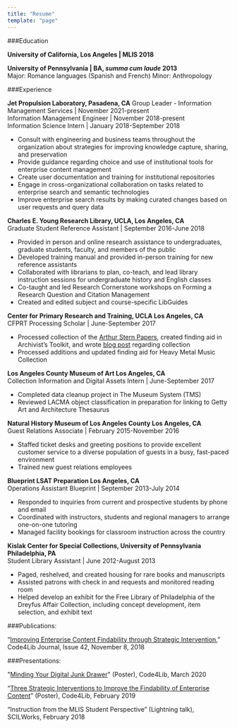 ```yaml
---
title: "Resume"
template: "page"
---
```


###Education

**University of California, Los Angeles | MLIS 2018**

**University of Pennsylvania | BA, *summa cum laude* 2013**  
Major: Romance languages (Spanish and French)  Minor: Anthropology

###Experience

**Jet Propulsion Laboratory, Pasadena, CA**
Group Leader - Information Management Services | November 2021-present  
Information Management Engineer | November 2018-present  
Information Science Intern | January 2018-September 2018  
- Consult with engineering and business teams throughout the organization about strategies for improving knowledge capture, sharing, and preservation
- Provide guidance regarding choice and use of institutional tools for enterprise content management
- Create user documentation and training for institutional repositories
- Engage in cross-organizational collaboration on tasks related to enterprise search and semantic technologies
- Improve enterprise search results by making curated changes based on user requests and query data

**Charles E. Young Research Library, UCLA, Los Angeles, CA**  
Graduate Student Reference Assistant | September 2016-June 2018  
- Provided in person and online research assistance to undergraduates, graduate students, faculty, and members of the public
- Developed training manual and provided in-person training for new reference assistants
- Collaborated with librarians to plan, co-teach, and lead library instruction sessions for undergraduate history and English classes
- Co-taught and led Research Cornerstone workshops on Forming a Research Question and Citation Management
- Created and edited subject and course-specific LibGuides

**Center for Primary Research and Training, UCLA Los Angeles, CA**  
CFPRT Processing Scholar | June-September 2017  
- Processed collection of the [Arthur Stern Papers](https://oac.cdlib.org/findaid/ark:/13030/c8hh6r6d/entire_text/), created finding aid in Archivist’s Toolkit, and wrote [blog post](https://www.library.ucla.edu/news/holocaust-electrical-engineering-processing-arthur-stern-papers) regarding collection
- Processed additions and updated finding aid for Heavy Metal Music Collection

**Los Angeles County Museum of Art Los Angeles, CA**  
Collection Information and Digital Assets Intern | June-September 2017  
- Completed data cleanup project in The Museum System (TMS)
- Reviewed LACMA object classification in preparation for linking to Getty Art and Architecture Thesaurus

**Natural History Museum of Los Angeles County Los Angeles, CA**  
Guest Relations Associate | February 2015-November 2016  
- Staffed ticket desks and greeting positions to provide excellent customer service to a diverse population of guests in a busy, fast-paced environment
- Trained new guest relations employees

**Blueprint LSAT Preparation Los Angeles, CA**  
Operations Assistant Blueprint | September 2013-July 2014  
- Responded to inquiries from current and prospective students by phone and email
- Coordinated with instructors, students and regional managers to arrange one-on-one tutoring
- Managed facility bookings for classroom instruction across the country

**Kislak Center for Special Collections, University of Pennsylvania Philadelphia, PA**  
Student Library Assistant | June 2012-August 2013  
- Paged, reshelved, and created housing for rare books and manuscripts
- Assisted patrons with check in and requests and monitored reading room
- Helped develop an exhibit for the Free Library of Philadelphia of the Dreyfus Affair Collection, including concept development, item selection, and exhibit text

###Publications:

“[Improving Enterprise Content Findability through Strategic Intervention](https://journal.code4lib.org/articles/13877),” Code4Lib Journal, Issue 42, November 8, 2018

###Presentations:

"[Minding Your Digital Junk Drawer](https://osf.io/qdw9k/)" (Poster), Code4Lib, March 2020

“[Three Strategic Interventions to Improve the Findability of Enterprise Content](https://osf.io/3skwg/)” (Poster), Code4Lib, February 2019

“Instruction from the MLIS Student Perspective” (Lightning talk), SCILWorks, February 2018
